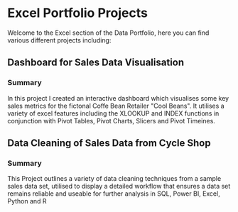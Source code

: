 # Excel Portfolio Projects

Welcome to the Excel section of the Data Portfolio, here you can find various different projects including:


## Dashboard for Sales Data Visualisation

### Summary

In this project I created an interactive dashboard which visualises some key sales metrics for the fictonal Coffe Bean Retailer "Cool Beans". It utilises a variety of excel features including the XLOOKUP and INDEX functions in conjunction with Pivot Tables, Pivot Charts, Slicers and Pivot Timeines. 

## Data Cleaning of Sales Data from Cycle Shop

### Summary

This Project outlines a variety of data cleaning techniques from a sample sales data set, utilised to display a detailed workflow that ensures a data set remains reliable and useable for further analysis in SQL, Power BI, Excel, Python and R

